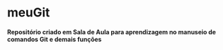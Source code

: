 # meuGit

#### Repositório criado em Sala de Aula para aprendizagem no manuseio de comandos Git e demais funções
